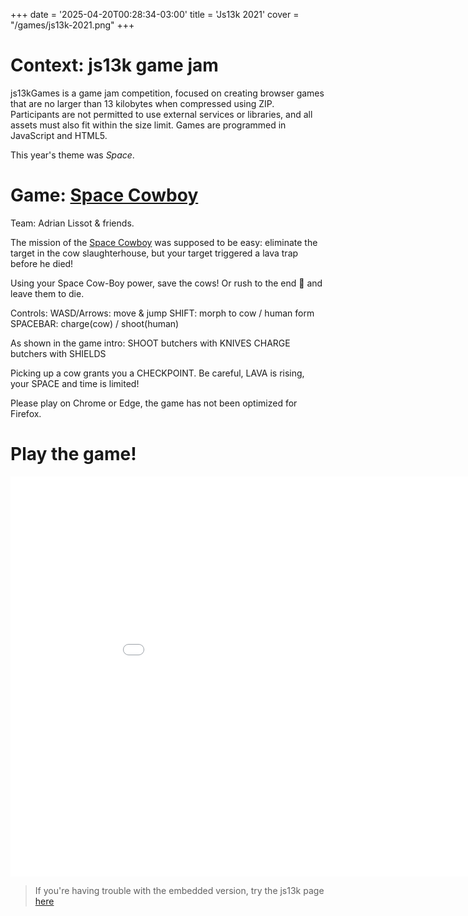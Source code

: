 +++
date = '2025-04-20T00:28:34-03:00'
title = 'Js13k 2021'
cover = "/games/js13k-2021.png"
+++

# Context: js13k game jam

js13kGames is a game jam competition, focused on creating browser games that are no larger than 13 kilobytes when compressed using ZIP. Participants are not permitted to use external services or libraries, and all assets must also fit within the size limit. Games are programmed in JavaScript and HTML5.

This year's theme was *Space*.

# Game: [Space Cowboy](https://js13kgames.com/2021/games/space-cowboy)

Team: Adrian Lissot & friends.

The mission of the [Space Cowboy](https://js13kgames.com/2021/games/space-cowboy) was supposed to be easy: eliminate the target in the cow slaughterhouse, but your target triggered a lava trap before he died!

Using your Space Cow-Boy power, save the cows! Or rush to the end 🚩 and leave them to die.

Controls: WASD/Arrows: move & jump SHIFT: morph to cow / human form SPACEBAR: charge(cow) / shoot(human)

As shown in the game intro: SHOOT butchers with KNIVES CHARGE butchers with SHIELDS

Picking up a cow grants you a CHECKPOINT. Be careful, LAVA is rising, your SPACE and time is limited!

Please play on Chrome or Edge, the game has not been optimized for Firefox.

# Play the game!

<iframe id="iframe" src="/js13k-2021" width="960px" height="640px" frameborder="0" ></iframe>

<script>
    const iframe = document.getElementById('iframe');
    iframe.addEventListener('load', () => {
        iframe.contentWindow.document.addEventListener('keydown', function(event) {
            if (['ArrowUp', 'ArrowDown', 'ArrowLeft', 'ArrowRight'].includes(event.key)) {
                event.preventDefault();
            }
        });
    });
</script>

> If you're having trouble with the embedded version, try the js13k page [here](https://js13kgames.com/2021/games/space-cowboy)